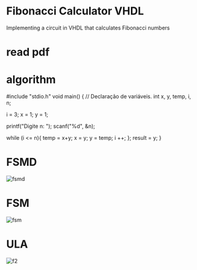 # Fibonacci Calculator VHDL
 Implementing a circuit in VHDL that calculates Fibonacci numbers

# read pdf

# algorithm 

#include "stdio.h"
void main()
{
  // Declaração de variáveis.
int x, y, temp, i, n;
 
i = 3;
x = 1;
y = 1;
 
printf("Digite n: ");
scanf("%d", &n);
  
while (i <= n){
 temp = x+y;
  x = y;
  y = temp;
  i ++;
};
result = y;
}

# FSMD
![fsmd](https://user-images.githubusercontent.com/23202165/112918909-5d73b100-90dc-11eb-92f1-a6dd0d01a04e.png)

# FSM
![fsm](https://user-images.githubusercontent.com/23202165/112918886-4df46800-90dc-11eb-9aa9-7bbd1f6238bd.png)


# ULA
![f2](https://user-images.githubusercontent.com/23202165/112918696-de7e7880-90db-11eb-9ab7-a0f8ce417535.png)
